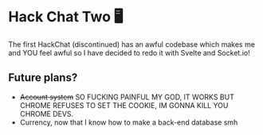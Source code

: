 # Hack Chat Two 🖥️
The first HackChat (discontinued) has an awful codebase which makes me and YOU feel awful so I have decided to redo it with Svelte and Socket.io!

## Future plans?
- ~~Account system~~ SO FUCKING PAINFUL MY GOD, IT WORKS BUT CHROME REFUSES TO SET THE COOKIE, IM GONNA KILL YOU CHROME DEVS.
- Currency, now that I know how to make a back-end database smh
